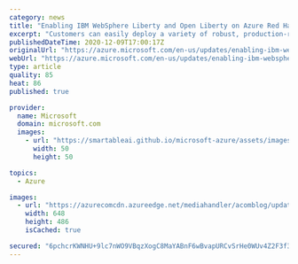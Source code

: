 ```yaml
---
category: news
title: "Enabling IBM WebSphere Liberty and Open Liberty on Azure Red Hat OpenShift"
excerpt: "Customers can easily deploy a variety of robust, production-ready WebSphere Liberty or Open Liberty architectures on Azure Red Hat OpenShift."
publishedDateTime: 2020-12-09T17:00:17Z
originalUrl: "https://azure.microsoft.com/en-us/updates/enabling-ibm-websphere-liberty-and-open-liberty-on-azure-red-hat-openshift/"
webUrl: "https://azure.microsoft.com/en-us/updates/enabling-ibm-websphere-liberty-and-open-liberty-on-azure-red-hat-openshift/"
type: article
quality: 85
heat: 86
published: true

provider:
  name: Microsoft
  domain: microsoft.com
  images:
    - url: "https://smartableai.github.io/microsoft-azure/assets/images/organizations/microsoft.com-50x50.jpg"
      width: 50
      height: 50

topics:
  - Azure

images:
  - url: "https://azurecomcdn.azureedge.net/mediahandler/acomblog/updates/UpdatesV2/blog/670a9b61-e242-49ce-a4f8-ae3ebd7b6505.jpg"
    width: 648
    height: 486
    isCached: true

secured: "6pchcrKWNHU+9lc7nWO9VBqzXogC8MaYABnF6wBvapURCvSrHe0WUv4Z2F3f3FgxTm31VzkrmxoBZhHQQgdTtCM7kmBy5JvPB7IRsT8gjM+HYwCwDzDfmgwTfXnvsIMc5ALGZT6YHlnfdw57qEFowse36I4Vse12Wo76lTa4iRUSKj4eUpbyaomZ+Ba5BTQs8GupnBGLaeC2EgS4BsV8CvYeLQPeZGSQkPg+CQCp6oJp1X0AUw9B3ujVOmVzpFuXTtotbF6yORQegV6edtEnDRWmBLEYW6WckDuEWkqRjEn2bwEF+zwNh7Bv+qJ7S3WiBYl0SDT2i9fjzkUw1zwIpb3c2/y5/SoZRvb0tVl8+pk=;uLRKkICrb454sxiCrF2YSQ=="
---
```


